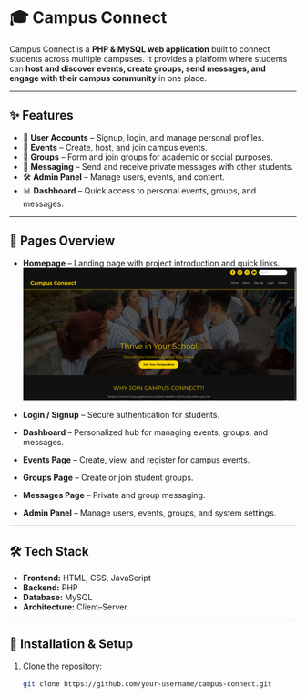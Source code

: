 # 🎓 Campus Connect

Campus Connect is a **PHP & MySQL web application** built to connect students across multiple campuses. It provides a platform where students can **host and discover events, create groups, send messages, and engage with their campus community** in one place.  

---

## ✨ Features
- 👥 **User Accounts** – Signup, login, and manage personal profiles.  
- 📅 **Events** – Create, host, and join campus events.  
- 📌 **Groups** – Form and join groups for academic or social purposes.  
- 💬 **Messaging** – Send and receive private messages with other students.  
- 🛠 **Admin Panel** – Manage users, events, and content.  
- 📊 **Dashboard** – Quick access to personal events, groups, and messages.  

---

## 📄 Pages Overview
- **Homepage** – Landing page with project introduction and quick links.
![Homepage](https://raw.githubusercontent.com/MikiyG/Campus_Connect/master/homepage.png)

- **Login / Signup** – Secure authentication for students.  
- **Dashboard** – Personalized hub for managing events, groups, and messages.  
- **Events Page** – Create, view, and register for campus events.  
- **Groups Page** – Create or join student groups.  
- **Messages Page** – Private and group messaging.  
- **Admin Panel** – Manage users, events, groups, and system settings.  

---

## 🛠️ Tech Stack
- **Frontend:** HTML, CSS, JavaScript  
- **Backend:** PHP  
- **Database:** MySQL  
- **Architecture:** Client–Server  

---

## 🚀 Installation & Setup
1. Clone the repository:
   ```bash
   git clone https://github.com/your-username/campus-connect.git
